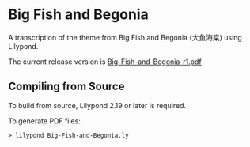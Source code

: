 # Big Fish and Begonia

A transcription of the theme from Big Fish and Begonia (大鱼海棠)
using Lilypond.

The current release version is
[Big-Fish-and-Begonia-r1.pdf](releases/Big-Fish-and-Begonia-r1.pdf)

## Compiling from Source

To build from source, Lilypond 2.19 or later is required.

To generate PDF files:

```
> lilypond Big-Fish-and-Begonia.ly
```
